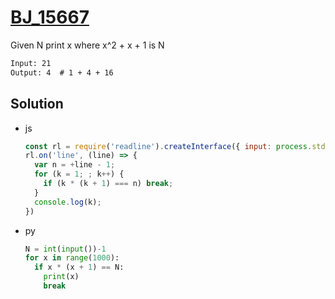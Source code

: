 # [BJ_15667](https://acmicpc.net/problem/15667)

Given N print x where x^2 + x + 1 is N

```txt
Input: 21
Output: 4  # 1 + 4 + 16
```

## Solution

* js

  ```js
  const rl = require('readline').createInterface({ input: process.stdin });
  rl.on('line', (line) => {
    var n = +line - 1;
    for (k = 1; ; k++) {
      if (k * (k + 1) === n) break;
    }
    console.log(k);
  })
  ```

* py

  ```py
  N = int(input())-1
  for x in range(1000):
    if x * (x + 1) == N:
      print(x)
      break
  ```
